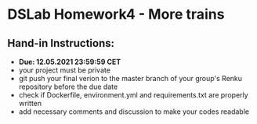 # DSLab Homework4 - More trains

## Hand-in Instructions:
- __Due: 12.05.2021 23:59:59 CET__
- your project must be private
- git push your final verion to the master branch of your group's Renku repository before the due date
- check if Dockerfile, environment.yml and requirements.txt are properly written
- add necessary comments and discussion to make your codes readable